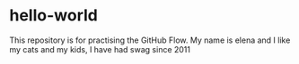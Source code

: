 # hello-world
This repository is for practising the GitHub Flow.
My name is elena and I like my cats and my kids, I have had swag since 2011 
